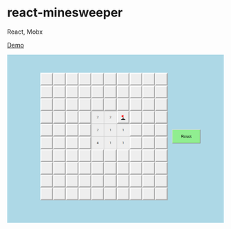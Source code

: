 # react-minesweeper
React, Mobx

[Demo](http://r47717.bget.ru/minesweeper/)

![Pic](minesweeper.png)
